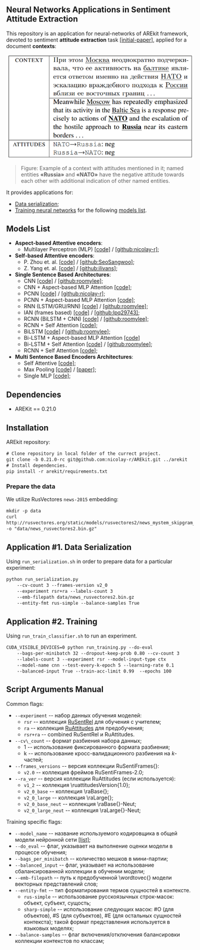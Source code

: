 ## Neural Networks Applications in Sentiment Attitude Extraction 

This repository is an application for neural-networks of AREkit framework, devoted 
to sentiment **attitude extraction** task [[initial-paper]](https://arxiv.org/pdf/1808.08932.pdf), applied for a document **contexts**:

![](docs/task-intro.png)
> Figure: Example of a context with attitudes mentioned in
it; named entities **«Russia»** and **«NATO»** have the negative attitude towards each other with additional indication of other
named entities.

It provides applications for:
* [Data serialization](#application-1-data-serialization);
* [Training neural networks](#application-2-training) for the following [models list](#models-list).

## Models List

* **Aspect-based Attentive encoders**:
    - Multilayer Perceptron (MLP)
        [[code]](https://github.com/nicolay-r/AREkit/tree/0.20.5-rc/contrib/networks/attention/architectures/mlp.py) /
        [[github:nicolay-r]](https://github.com/nicolay-r/mlp-attention);
* **Self-based Attentive encoders**:
    - P. Zhou et. al.
        [[code]](https://github.com/nicolay-r/AREkit/tree/0.20.5-rc/contrib/networks/attention/architectures/self_p_zhou.py) /
        [[github:SeoSangwoo]](https://github.com/SeoSangwoo/Attention-Based-BiLSTM-relation-extraction);
    - Z. Yang et. al.
        [[code]](https://github.com/nicolay-r/AREkit/tree/0.20.5-rc/contrib/networks/attention/architectures/self_z_yang.py) /
        [[github:ilivans]](https://github.com/ilivans/tf-rnn-attention);
* **Single Sentence Based Architectures**:
    - CNN
        [[code]](https://github.com/nicolay-r/AREkit/tree/0.20.5-rc/contrib/networks/context/architectures/cnn.py) /
        [[github:roomylee]](https://github.com/roomylee/cnn-relation-extraction);
    - CNN + Aspect-based MLP Attention
        [[code]](https://github.com/nicolay-r/AREkit/tree/0.20.5-rc/contrib/networks/context/architectures/base/att_cnn_base.py);
    - PCNN
        [[code]](https://github.com/nicolay-r/AREkit/tree/0.20.5-rc/contrib/networks/context/architectures/pcnn.py) /
        [[github:nicolay-r]](https://github.com/nicolay-r/sentiment-pcnn);
    - PCNN + Aspect-based MLP Attention
        [[code]](https://github.com/nicolay-r/AREkit/tree/0.20.5-rc/contrib/networks/context/architectures/base/att_pcnn_base.py);
    - RNN (LSTM/GRU/RNN)
        [[code]](https://github.com/nicolay-r/AREkit/tree/0.20.5-rc/contrib/networks/context/architectures/rnn.py) /
        [[github:roomylee]](https://github.com/roomylee/rnn-text-classification-tf);
    - IAN (frames based)
        [[code]](https://github.com/nicolay-r/AREkit/tree/0.20.5-rc/contrib/networks/context/architectures/ian_frames.py) /
        [[github:lpq29743]](https://github.com/lpq29743/IAN);
    - RCNN (BiLSTM + CNN)
        [[code]](https://github.com/nicolay-r/AREkit/tree/0.20.5-rc/contrib/networks/context/architectures/rcnn.py) /
        [[github:roomylee]](https://github.com/roomylee/rcnn-text-classification);
    - RCNN + Self Attention
        [[code]](https://github.com/nicolay-r/AREkit/tree/0.20.5-rc/contrib/networks/context/architectures/rcnn_self.py);
    - BiLSTM
        [[code]](https://github.com/nicolay-r/AREkit/tree/0.20.5-rc/contrib/networks/context/architectures/bilstm.py) /
        [[github:roomylee]](https://github.com/roomylee/rnn-text-classification-tf);
    - Bi-LSTM + Aspect-based MLP Attention 
        [[code]](https://github.com/nicolay-r/AREkit/tree/0.20.5-rc/contrib/networks/context/architectures/base/att_bilstm_base.py)
    - Bi-LSTM + Self Attention
        [[code]](https://github.com/nicolay-r/AREkit/tree/0.20.5-rc/contrib/networks/context/architectures/self_att_bilstm.py) /
        [[github:roomylee]](https://github.com/roomylee/self-attentive-emb-tf);
    - RCNN + Self Attention
        [[code]](https://github.com/nicolay-r/AREkit/tree/0.20.5-rc/contrib/networks/context/architectures/att_self_rcnn.py);
* **Multi Sentence Based Encoders Architectures**:
    - Self Attentive 
        [[code]](https://github.com/nicolay-r/AREkit/tree/0.20.5-rc/contrib/networks/multi/architectures/att_self.py);
    - Max Pooling
        [[code]](https://github.com/nicolay-r/AREkit/tree/0.20.5-rc/contrib/networks/multi/architectures/max_pooling.py) /
        [[paper]](https://pdfs.semanticscholar.org/8731/369a707046f3f8dd463d1fd107de31d40a24.pdf);
    - Single MLP
        [[code]](https://github.com/nicolay-r/AREkit/tree/0.20.5-rc/contrib/networks/multi/architectures/base/base_single_mlp.py);

## Dependencies

* AREKit == 0.21.0

## Installation

AREkit repository:
```shell script
# Clone repository in local folder of the currect project. 
git clone -b 0.21.0-rc git@github.com:nicolay-r/AREkit.git ../arekit
# Install dependencies.
pip install -r arekit/requirements.txt
```

### Prepare the data

We utilize RusVectores `news-2015` embedding:
```shell script
mkdir -p data
curl http://rusvectores.org/static/models/rusvectores2/news_mystem_skipgram_1000_20_2015.bin.gz -o "data/news_rusvectores2.bin.gz"
```

## Application #1. Data Serialization

Using `run_serialization.sh` in order to prepare data for a particular experiment:

```shell script
python run_serialization.py 
    --cv-count 3 --frames-version v2_0 
    --experiment rsr+ra --labels-count 3 
    --emb-filepath data/news_rusvectores2.bin.gz 
    --entity-fmt rus-simple --balance-samples True
```

## Application #2. Training

Using `run_train_classifier.sh` to run an experiment.

```shell script
CUDA_VISIBLE_DEVICES=0 python run_training.py --do-eval 
    --bags-per-minibatch 32 --dropout-keep-prob 0.80 --cv-count 3 
    --labels-count 3 --experiment rsr --model-input-type ctx 
    --model-name cnn --test-every-k-epoch 5 --learning-rate 0.1 
    --balanced-input True --train-acc-limit 0.99  --epochs 100
```

## Script Arguments Manual

Common flags:
* `--experiment` -- набор данных обучения моделей:
    * `rsr` -- коллекция [RuSentRel](https://github.com/nicolay-r/RuSentRel) для обучения с учителем;
    * `ra` -- коллекция [RuAttitudes](https://github.com/nicolay-r/RuAttitudes) для предобучения;
    * `rsr+ra` -- combined RuSentRel и RuAttitudes.
* `--cv\_count` -- формат разбиения набора данных;
    * 1 -- использование фиксированного формата разбиения;
    * k -- использование кросс-валидационного разбиения на $k$-частей;
* `--frames_versions` -- версия коллекции RuSentiFrames{}:
    * `v2.0` -- коллекция фреймов RuSentiFrames-2.0;
* `--ra_ver` -- версия коллекции RuAttitudes (если используется):
    * `v1_2` -- коллекция \ruattitudesVersion{1.0};
    * `v2_0_base` -- коллекция \raBase{};
    * `v2_0_large` -- коллекция \raLarge{};
    * `v2_0_base_neut` -- коллекция \raBase{}-Neut;
    * `v2_0_large_neut` -- коллекция \raLarge{}-Neut;
    
Training specific flags:
* `--model_name` -- название используемого кодировщика в общей модели нейронной сети [[list]](#models-list);
* `--do_eval` -- флаг, указывает на выполнение оценки модели в процессе обучения;
* `--bags_per_minibatch` -- количество мешков в мини-партии;
* `--balanced_input` -- флаг, указывает на использование сбалансированной коллекции в обучении модели;
* `--emb-filepath` -- путь к предобученной \wordtovec{} модели векторных представлений слов;
* `--entity-fmt` -- тип форматирования термов сущностей в контексте.
    * `rus-simple`  -- использование русскоязычных строк-масок: объект, субъект, сущость;
    * `sharp-simple` -- использование следующих масок: \#O (для объектов), \#S (для субъектов), \#E (для остальных сущностей контекста); такой формат представления используется в языковых моделях;
* `--balance-samples` -- флаг включения/отключения балансировки коллекции контекстов по классам;
